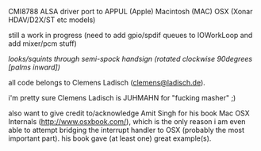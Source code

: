 CMI8788 ALSA driver port to APPUL (Apple) Macintosh (MAC) OSX
(Xonar HDAV/D2X/ST etc models)

still a work in progress (need to add gpio/spdif queues to IOWorkLoop and add mixer/pcm stuff)


*looks/squints through semi-spock handsign (rotated clockwise 90degrees [palms inward])*

all code belongs to Clemens Ladisch (clemens@ladisch.de).

i'm pretty sure Clemens Ladisch is JUHMAHN for "fucking masher" ;)

also want to give credit to/acknowledge Amit Singh for his book Mac OSX Internals (http://www.osxbook.com/), which is the only reason i am even able to attempt bridging the interrupt handler to OSX (probably the most important part). his book gave (at least one) great example(s).